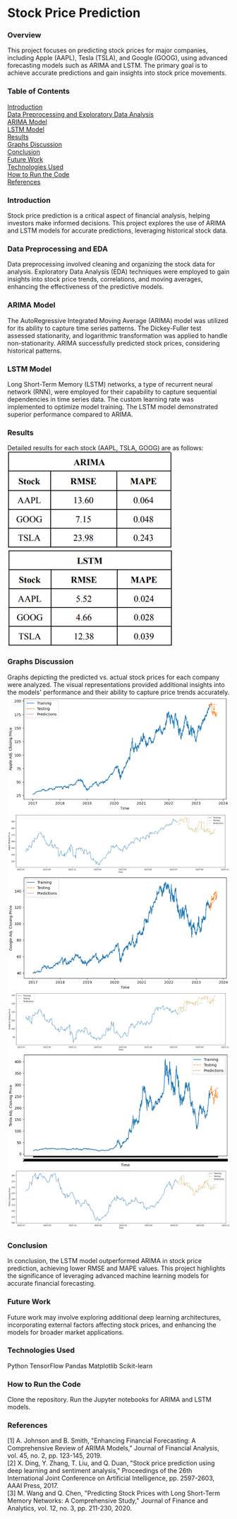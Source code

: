 # Stock Price Prediction

### Overview
This project focuses on predicting stock prices for major companies, including Apple (AAPL), Tesla (TSLA), and Google (GOOG), using advanced forecasting models such as ARIMA and LSTM. The primary goal is to achieve accurate predictions and gain insights into stock price movements.

### Table of Contents
[Introduction](https://github.com/SmitPanchal1999/Stock-Price-Prediction/tree/main?tab=readme-ov-file#introduction)<br>
[Data Preprocessing and Exploratory Data Analysis](https://github.com/SmitPanchal1999/Stock-Price-Prediction/blob/main/README.md#data-preprocessing-and-eda)<br>
[ARIMA Model](https://github.com/SmitPanchal1999/Stock-Price-Prediction/tree/main?tab=readme-ov-file#arima-model)<br>
[LSTM Model](https://github.com/SmitPanchal1999/Stock-Price-Prediction/tree/main?tab=readme-ov-file#lstm-model)<br>
[Results](https://github.com/SmitPanchal1999/Stock-Price-Prediction/tree/main?tab=readme-ov-file#results)<br>
[Graphs Discussion](https://github.com/SmitPanchal1999/Stock-Price-Prediction/tree/main?tab=readme-ov-file#graphs-discussion)<br>
[Conclusion](https://github.com/SmitPanchal1999/Stock-Price-Prediction/tree/main?tab=readme-ov-file#conclusion)<br>
[Future Work](https://github.com/SmitPanchal1999/Stock-Price-Prediction/tree/main?tab=readme-ov-file#future-work)<br>
[Technologies Used](https://github.com/SmitPanchal1999/Stock-Price-Prediction/tree/main?tab=readme-ov-file#technologies-used)<br>
[How to Run the Code](https://github.com/SmitPanchal1999/Stock-Price-Prediction/tree/main?tab=readme-ov-file#how-to-run-the-code)<br>
[References](https://github.com/SmitPanchal1999/Stock-Price-Prediction/tree/main?tab=readme-ov-file#references)<br>

### Introduction
Stock price prediction is a critical aspect of financial analysis, helping investors make informed decisions. This project explores the use of ARIMA and LSTM models for accurate predictions, leveraging historical stock data.

### Data Preprocessing and EDA
Data preprocessing involved cleaning and organizing the stock data for analysis. Exploratory Data Analysis (EDA) techniques were employed to gain insights into stock price trends, correlations, and moving averages, enhancing the effectiveness of the predictive models.

### ARIMA Model
The AutoRegressive Integrated Moving Average (ARIMA) model was utilized for its ability to capture time series patterns. The Dickey-Fuller test assessed stationarity, and logarithmic transformation was applied to handle non-stationarity. ARIMA successfully predicted stock prices, considering historical patterns.

### LSTM Model
Long Short-Term Memory (LSTM) networks, a type of recurrent neural network (RNN), were employed for their capability to capture sequential dependencies in time series data. The custom learning rate was implemented to optimize model training. The LSTM model demonstrated superior performance compared to ARIMA.

### Results
Detailed results for each stock (AAPL, TSLA, GOOG) are as follows:<br>
![RMSE & MAPE metrics of APPL, TSLA, and GOOG using ARIMA Model](./Images/Table_arima_results.png)
![RMSE & MAPE metrics of APPL, TSLA, and GOOG using LSTM Model](./Images/Table_lstm_results.png)

### Graphs Discussion
Graphs depicting the predicted vs. actual stock prices for each company were analyzed. The visual representations provided additional insights into the models' performance and their ability to capture price trends accurately.<br>
![Prediction graph of APPL using ARIMA Model](./Images/apple_arima_new_graph.png)
![Prediction graph of APPL using LSTM Model](./Images/apple_lstm_new_graph.png)
![Prediction graph of GOOG using ARIMA Model](./Images/google_arima_new_graph.png)
![Prediction graph of GOOG using LSTM Model](./Images/google_lstm_new_graph.png)
![Prediction graph of TSLA using ARIMA Model](./Images/tesla_arima_new_graph.png)
![Prediction graph of TSLA using LSTM Model](./Images/tesla_lstm_new_graph.png)

### Conclusion
In conclusion, the LSTM model outperformed ARIMA in stock price prediction, achieving lower RMSE and MAPE values. This project highlights the significance of leveraging advanced machine learning models for accurate financial forecasting.

### Future Work
Future work may involve exploring additional deep learning architectures, incorporating external factors affecting stock prices, and enhancing the models for broader market applications.

### Technologies Used
Python
TensorFlow
Pandas
Matplotlib
Scikit-learn

### How to Run the Code
Clone the repository.
Run the Jupyter notebooks for ARIMA and LSTM models.

### References
[1] A. Johnson and B. Smith, "Enhancing Financial Forecasting: A Comprehensive Review of ARIMA Models," Journal of Financial Analysis, vol. 45, no. 2, pp. 123-145, 2019.<br>
[2] X. Ding, Y. Zhang, T. Liu, and Q. Duan, "Stock price prediction using deep learning and sentiment analysis," Proceedings of the 26th International Joint Conference on Artificial Intelligence, pp. 2597-2603, AAAI Press, 2017.<br>
[3] M. Wang and Q. Chen, "Predicting Stock Prices with Long Short-Term Memory Networks: A Comprehensive Study," Journal of Finance and Analytics, vol. 12, no. 3, pp. 211-230, 2020.


